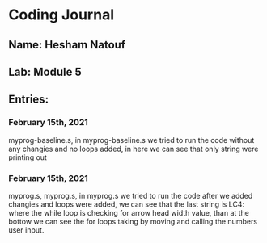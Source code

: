 # Coding Journal
## Name: Hesham Natouf
## Lab: Module 5
## Entries:
### February 15th, 2021
myprog-baseline.s, in myprog-baseline.s we tried to run the code without any changies and no loops added, in here we can see that only string were printing out

### February 15th, 2021
myprog.s, myprog.s, in myprog.s we tried to run the code after we added changies and loops were added, we can see that the last string is LC4: where the while loop is checking for arrow head width value, than at the bottow we can see the for loops taking by moving and calling the numbers user input.